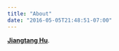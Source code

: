 ```yaml
---
title: "About"
date: "2016-05-05T21:48:51-07:00"
---
```


[**Jiangtang Hu**](http://jiangtanghu.com/). 
